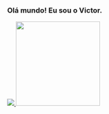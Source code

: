 ### Olá mundo! Eu sou o Victor.

<div>
  <a href="https://github.com/Jotave1">
    <img heigth="180em" src="https://github-readme-stats.vercel.app/api?username=Jotave1&count_private=true&show_icons=true&theme=github_dark"/>
    <img height="195em" src="https://github-readme-stats.vercel.app/api/top-langs/?username=Jotave1&layout=compact&count_private=true&show_icons=true&theme=github_dark"/>
</div>
